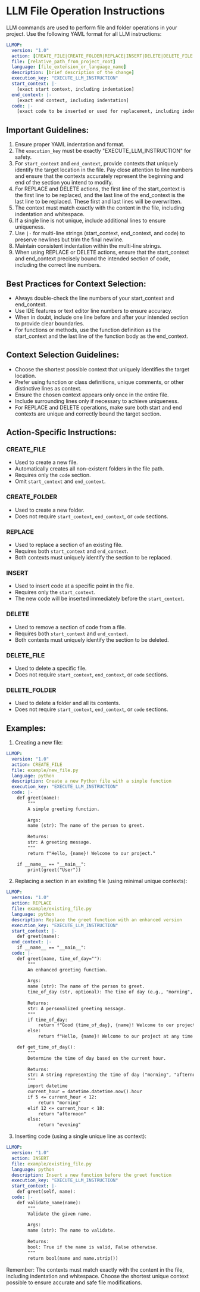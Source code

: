 # LLM File Operation Instructions

LLM commands are used to perform file and folder operations in your project. Use the following YAML format for all LLM instructions:

```yaml
LLMOP:
  version: "1.0"
  action: [CREATE_FILE|CREATE_FOLDER|REPLACE|INSERT|DELETE|DELETE_FILE|DELETE_FOLDER]
  file: [relative_path_from_project_root]
  language: [file_extension_or_language_name]
  description: [brief description of the change]
  execution_key: "EXECUTE_LLM_INSTRUCTION"
  start_context: |-
    [exact start context, including indentation]
  end_context: |-
    [exact end context, including indentation]
  code: |-
    [exact code to be inserted or used for replacement, including indentation]
```

## Important Guidelines:

1. Ensure proper YAML indentation and format.
2. The `execution_key` must be exactly "EXECUTE_LLM_INSTRUCTION" for safety.
3. For `start_context` and `end_context`, provide contexts that uniquely identify the target location in the file. Pay close attention to line numbers and ensure that the contexts accurately represent the beginning and end of the section you intend to modify.
4. For REPLACE and DELETE actions, the first line of the start_context is the first line to be replaced, and the last line of the end_context is the last line to be replaced. These first and last lines will be overwritten.
5. The context must match exactly with the content in the file, including indentation and whitespace.
6. If a single line is not unique, include additional lines to ensure uniqueness.
7. Use `|-` for multi-line strings (start_context, end_context, and code) to preserve newlines but trim the final newline.
8. Maintain consistent indentation within the multi-line strings.
9. When using REPLACE or DELETE actions, ensure that the start_context and end_context precisely bound the intended section of code, including the correct line numbers.

## Best Practices for Context Selection:

- Always double-check the line numbers of your start_context and end_context.
- Use IDE features or text editor line numbers to ensure accuracy.
- When in doubt, include one line before and after your intended section to provide clear boundaries.
- For functions or methods, use the function definition as the start_context and the last line of the function body as the end_context.
## Context Selection Guidelines:

- Choose the shortest possible context that uniquely identifies the target location.
- Prefer using function or class definitions, unique comments, or other distinctive lines as context.
- Ensure the chosen context appears only once in the entire file.
- Include surrounding lines only if necessary to achieve uniqueness.
- For REPLACE and DELETE operations, make sure both start and end contexts are unique and correctly bound the target section.

## Action-Specific Instructions:

### CREATE_FILE
- Used to create a new file.
- Automatically creates all non-existent folders in the file path.
- Requires only the `code` section.
- Omit `start_context` and `end_context`.

### CREATE_FOLDER
- Used to create a new folder.
- Does not require `start_context`, `end_context`, or `code` sections.

### REPLACE
- Used to replace a section of an existing file.
- Requires both `start_context` and `end_context`.
- Both contexts must uniquely identify the section to be replaced.

### INSERT
- Used to insert code at a specific point in the file.
- Requires only the `start_context`.
- The new code will be inserted immediately before the `start_context`.

### DELETE
- Used to remove a section of code from a file.
- Requires both `start_context` and `end_context`.
- Both contexts must uniquely identify the section to be deleted.

### DELETE_FILE
- Used to delete a specific file.
- Does not require `start_context`, `end_context`, or `code` sections.

### DELETE_FOLDER
- Used to delete a folder and all its contents.
- Does not require `start_context`, `end_context`, or `code` sections.

## Examples:

1. Creating a new file:

```yaml
LLMOP:
  version: "1.0"
  action: CREATE_FILE
  file: example/new_file.py
  language: python
  description: Create a new Python file with a simple function
  execution_key: "EXECUTE_LLM_INSTRUCTION"
  code: |-
    def greet(name):
        """
        A simple greeting function.
        
        Args:
        name (str): The name of the person to greet.
        
        Returns:
        str: A greeting message.
        """
        return f"Hello, {name}! Welcome to our project."

    if __name__ == "__main__":
        print(greet("User"))
```

2. Replacing a section in an existing file (using minimal unique contexts):

```yaml
LLMOP:
  version: "1.0"
  action: REPLACE
  file: example/existing_file.py
  language: python
  description: Replace the greet function with an enhanced version
  execution_key: "EXECUTE_LLM_INSTRUCTION"
  start_context: |-
    def greet(name):
  end_context: |-
    if __name__ == "__main__":
  code: |-
    def greet(name, time_of_day=""):
        """
        An enhanced greeting function.
        
        Args:
        name (str): The name of the person to greet.
        time_of_day (str, optional): The time of day (e.g., "morning", "afternoon", "evening").
        
        Returns:
        str: A personalized greeting message.
        """
        if time_of_day:
            return f"Good {time_of_day}, {name}! Welcome to our project."
        else:
            return f"Hello, {name}! Welcome to our project at any time of day."

    def get_time_of_day():
        """
        Determine the time of day based on the current hour.
        
        Returns:
        str: A string representing the time of day ("morning", "afternoon", or "evening").
        """
        import datetime
        current_hour = datetime.datetime.now().hour
        if 5 <= current_hour < 12:
            return "morning"
        elif 12 <= current_hour < 18:
            return "afternoon"
        else:
            return "evening"
```

3. Inserting code (using a single unique line as context):

```yaml
LLMOP:
  version: "1.0"
  action: INSERT
  file: example/existing_file.py
  language: python
  description: Insert a new function before the greet function
  execution_key: "EXECUTE_LLM_INSTRUCTION"
  start_context: |-
    def greet(self, name):
  code: |-
    def validate_name(name):
        """
        Validate the given name.
        
        Args:
        name (str): The name to validate.
        
        Returns:
        bool: True if the name is valid, False otherwise.
        """
        return bool(name and name.strip())

```

Remember: The contexts must match exactly with the content in the file, including indentation and whitespace. Choose the shortest unique context possible to ensure accurate and safe file modifications.